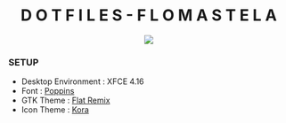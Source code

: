<h1 align="center"> D O T F I L E S  -  F L O M A S T E L A </h1>
<p align="center"> <img src="https://github.com/iluviums/Dotfiles-Flomastela/blob/main/Screenshot.png"/> </p>

### SETUP

* Desktop Environment : XFCE 4.16
* Font : [Poppins](https://fonts.google.com/specimen/Poppins)
* GTK Theme : [Flat Remix](https://github.com/daniruiz/Flat-Remix-GTK)
* Icon Theme : [Kora](https://github.com/bikass/kora)
